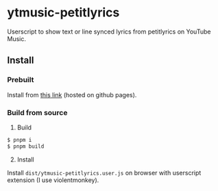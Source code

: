 # ytmusic-petitlyrics

Userscript to show text or line synced lyrics from petitlyrics on YouTube Music.

## Install

### Prebuilt

Install from
[this link](https://ozonezone.github.io/ytmusic-petitlyrics/ytmusic-petitlyrics.user.js)
(hosted on github pages).

### Build from source

1. Build

```bash
$ pnpm i
$ pnpm build
```

2. Install

Install `dist/ytmusic-petitlyrics.user.js` on browser with userscript extension
(I use violentmonkey).
